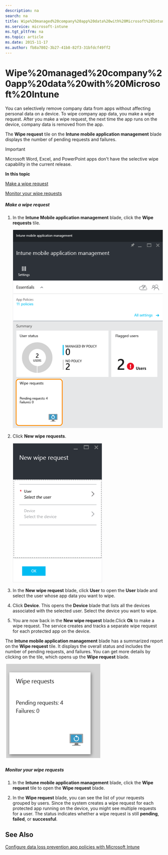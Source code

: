 ```yaml
---
description: na
search: na
title: Wipe%20managed%20company%20app%20data%20with%20Microsoft%20Intune
ms.service: microsoft-intune
ms.tgt_pltfrm: na
ms.topic: article
ms.date: 2015-11-17
ms.author: fb8a7802-3b27-41b8-82f3-31bfdcf49ff2
---
```

# Wipe%20managed%20company%20app%20data%20with%20Microsoft%20Intune
You can selectively remove company data from apps without affecting personal data on a device.  To wipe company app data, you make a wipe request.  After you make a wipe request, the next time the app runs on the device, company data is removed from the app.

The **Wipe request** tile on the **Intune mobile application management** blade displays the number of pending requests and failures.

> [!IMPORTANT]
> Microsoft Word, Excel, and PowerPoint apps don't have the selective wipe capability in the current release.

**In this topic**

[Make a wipe request](#bkmk_makerequest)

[Monitor your wipe requests](#bkmk_monitorrequest)

##### Make a wipe request

1. In the **Intune Mobile application management** blade, click  the **Wipe requests** tile.

   ![](../Image/AppManagement/AzurePortal_MAM_WipeRequests.png)

2. Click  **New wipe requests**.

   ![](../Image/AppManagement/AzurePortal_MAM_NewWipeRequest.png)

3. In the **New wipe request** blade, click **User** to open the **User** blade and select the user whose app data you want to wipe.

4. Click **Device**.  This opens the **Device** blade that lists all the devices associated with the selected user.  Select the device you want to wipe.

5. You are now back in the **New wipe request** blade.Click **Ok** to make a wipe request. The service creates and tracks a separate wipe request for each protected app on the device.

The **Intune mobile application management** blade has a summarized report on the **Wipe request** tile.  It displays the overall status and includes the number of pending requests, and failures. You can get more details by clicking on the tile, which opens up the **Wipe request** blade.

![](../Image/AppManagement/AzurePortal_MAM_WipeRequestsSummary.png)

##### Monitor your wipe requests

1. In the **Intune mobile application management** blade, click the **Wipe request** tile to open the **Wipe request** blade.

2. In the **Wipe request** blade, you can see the list of your requests grouped by users.  Since the system creates a wipe request for each protected app running on the device, you might see multiple requests for a user.  The status indicates whether a wipe request is still **pending**, **failed**, or **successful**.

## See Also
[Configure data loss prevention app policies with Microsoft Intune](../Topic/Configure_data_loss_prevention_app_policies_with_Microsoft_Intune.md)

